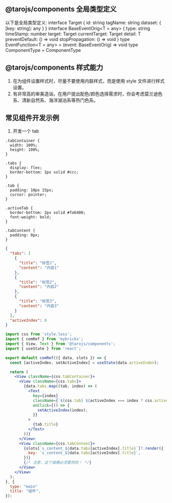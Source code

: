 ## @tarojs/components 全局类型定义

以下是全局类型定义:
interface Target {
id: string
tagName: string
dataset: {
[key: string]: any
}
}
interface BaseEventOrig<T = any> {
type: string
timeStamp: number
target: Target
currentTarget: Target
detail: T
preventDefault: () => void
stopPropagation: () => void
}
type EventFunction<T = any> = (event: BaseEventOrig<T>) => void
type ComponentType<T> = ComponentType<T>

## @tarojs/components 样式能力

1. 在为组件设置样式时，尽量不要使用内联样式，而是使用 style 文件进行样式设置。
2. 有非常高的审美造诣，在用户提出配色/颜色选择需求时，你会考虑莫兰迪色系、清新自然系、海洋湖泊系等热门色系。

## 常见组件开发示例

1. 开发一个 tab

```less file="style.less"
.tabContainer {
  width: 100%;
  height: 100%;
}

.tabs {
  display: flex;
  border-bottom: 1px solid #ccc;
}

.tab {
  padding: 10px 15px;
  cursor: pointer;
}

.activeTab {
  border-bottom: 2px solid #fa6400;
  font-weight: bold;
}

.tabContent {
  padding: 0px;
}
```

```json file="model.json"
{
  "tabs": [
    {
      "title": "标签1",
      "content": "内容1"
    },
    {
      "title": "标签2",
      "content": "内容2"
    },
    {
      "title": "标签3",
      "content": "内容3"
    }
  ],
  "activeIndex": 0
}
```

```jsx file="runtime.jsx"
import css from 'style.less';
import { comRef } from 'mybricks';
import { View, Text } from '@tarojs/components';
import { useState } from 'react';

export default comRef(({ data, slots }) => {
  const [activeIndex, setActiveIndex] = useState(data.activeIndex);

  return (
    <View className={css.tabContainer}>
      <View className={css.tabs}>
        {data.tabs.map((tab, index) => (
          <Text
            key={index}
            className={`${css.tab} ${activeIndex === index ? css.activeTab : ''}`}
            onClick={() => {
              setActiveIndex(index);
            }}
          >
            {tab.title}
          </Text>
        ))}
      </View>
      <View className={css.tabContent}>
        {slots[`s_content_${data.tabs[activeIndex].title}`]?.render({
          key: `s_content_${data.tabs[activeIndex].title}`,
        })}
        {/* 注意，这个插槽必须要用到！ */}
      </View>
    </View>
  );
}, {
  type: "main"
  title: "组件",
});

```
